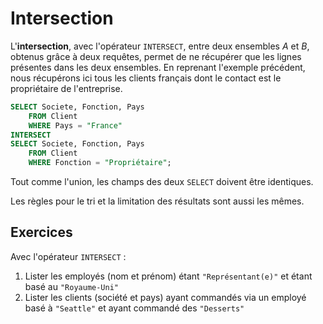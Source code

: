 # Intersection

L'**intersection**, avec l'opérateur `INTERSECT`, entre deux ensembles *A* et *B*, obtenus grâce à deux requêtes, permet de ne récupérer que les lignes présentes dans les deux ensembles. En reprenant l'exemple précédent, nous récupérons ici tous les clients français dont le contact est le propriétaire de l'entreprise.

```sql
SELECT Societe, Fonction, Pays
    FROM Client
    WHERE Pays = "France"
INTERSECT
SELECT Societe, Fonction, Pays
    FROM Client
    WHERE Fonction = "Propriétaire";
``` 

Tout comme l'union, les champs des deux `SELECT` doivent être identiques.

Les règles pour le tri et la limitation des résultats sont aussi les mêmes.

## Exercices

Avec l'opérateur `INTERSECT` :

1. Lister les employés (nom et prénom) étant `"Représentant(e)"` et étant basé au `"Royaume-Uni"` 
1. Lister les clients (société et pays) ayant commandés via un employé basé à `"Seattle"` et ayant commandé des `"Desserts"`

